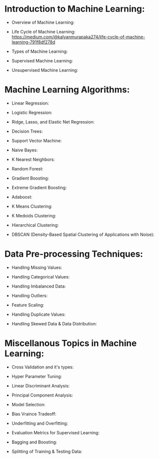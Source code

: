 # Introduction to Machine Learning:

 - Overview of Machine Learning:

 - Life Cycle of Machine Learning: https://medium.com/@kalyanmurapaka274/life-cycle-of-machine-learning-791f8df278d
   
 - Types of Machine Learning:

 - Supervised Machine Learning:

 - Unsupervised Machine Learning:


# Machine Learning Algorithms:

 - Linear Regression:
 
 - Logistic Regression:

 - Ridge, Lasso, and Elastic Net Regression:
 
 - Decision Trees:

 - Support Vector Machine:

 - Naive Bayes:

 - K Nearest Neighbors:

 - Random Forest:

 - Gradient Boosting:

 - Extreme Gradient Boosting:

 - Adaboost:

 - K Means Clustering:

 - K Medoids Clustering:

 - Hierarchical Clustering:

 - DBSCAN (Density-Based Spatial Clustering of Applications with Noise):


# Data Pre-processing Techniques:

 - Handling Missing Values:

 - Handling Categorical Values:

 - Handling Imbalanced Data:

 - Handling Outliers:

 - Feature Scaling:

 - Handling Duplicate Values:

 - Handling Skewed Data & Data Distribution:
   

# Miscellanous Topics in Machine Learning:

 - Cross Validation and it's types:

 - Hyper Parameter Tuning:

 - Linear Discriminant Analysis:

 - Principal Component Analysis:

 - Model Selection:

 - Bias Vraince Tradeoff:

 - Underfitting and Overfitting:

 - Evaluation Metrics for Supervised Learning:

 - Bagging and Boosting:

 - Splitting of Training & Testing Data:
